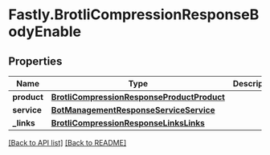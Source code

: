 # Fastly.BrotliCompressionResponseBodyEnable

## Properties

Name | Type | Description | Notes
------------ | ------------- | ------------- | -------------
**product** | [**BrotliCompressionResponseProductProduct**](BrotliCompressionResponseProductProduct.md) |  | [optional] 
**service** | [**BotManagementResponseServiceService**](BotManagementResponseServiceService.md) |  | [optional] 
**_links** | [**BrotliCompressionResponseLinksLinks**](BrotliCompressionResponseLinksLinks.md) |  | [optional] 


[[Back to API list]](../../README.md#endpoints) [[Back to README]](../../README.md)
